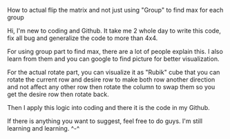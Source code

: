How to actual flip the matrix and not just using "Group" to find max for each group

Hi, I'm new to coding and Github. It take me 2 whole day to write this code, fix all bug and generalize the code to more than 4x4. 

For using group part to find max, there are a lot of people explain this. I also learn from them and you can google to find picture for better visualization.

For the actual rotate part, you can visualize it as "Rubik" cube that you can rotate the current row and desire row to make both row another direction and not affect any other row then rotate the column to swap them so you get the desire row then rotate back.

Then I apply this logic into coding and there it is the code in my Github.

If there is anything you want to suggest, feel free to do guys. I'm still learning and learning. ^-^
